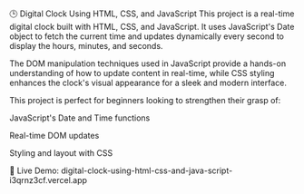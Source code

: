 🕒 Digital Clock Using HTML, CSS, and JavaScript
This project is a real-time digital clock built with HTML, CSS, and JavaScript. It uses JavaScript's Date object to fetch the current time and updates dynamically every second to display the hours, minutes, and seconds.

The DOM manipulation techniques used in JavaScript provide a hands-on understanding of how to update content in real-time, while CSS styling enhances the clock's visual appearance for a sleek and modern interface.

This project is perfect for beginners looking to strengthen their grasp of:

JavaScript's Date and Time functions

Real-time DOM updates

Styling and layout with CSS

🔗 Live Demo: digital-clock-using-html-css-and-java-script-i3qrnz3cf.vercel.app
